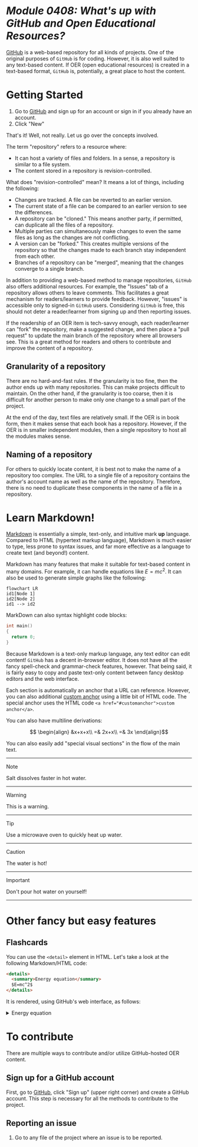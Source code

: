 # _Module 0408: What's up with GitHub and Open Educational Resources?_

[GitHub](https://github.com) is a web-based repository for all kinds of projects. One of the original purposes of `GitHub` is for coding. However, it is also well suited to any text-based content. If OER (open educational resources) is created in a text-based format, `GitHub` is, potentially, a great place to host the content.

# Getting Started

1.  Go to [GitHub](https://github.com) and sign up for an account or sign in if you already have an account.
2.  Click "New"

That's it! Well, not really. Let us go over the concepts involved.

The term "repository" refers to a resource where:

* It can host a variety of files and folders. In a sense, a repository is similar to a file system.
* The content stored in a repository is revision-controlled.

What does "revision-controlled" mean? It means a lot of things, including the following:

* Changes are tracked. A file can be reverted to an earlier version.
* The current state of a file can be compared to an earlier version to see the differences.
* A repository can be "cloned." This means another party, if permitted, can duplicate all the files of a repository.
* Multiple parties can simultaneously make changes to even the same files as long as the changes are not conflicting.
* A version can be "forked." This creates multiple versions of the repository so that the changes made to each branch stay independent from each other.
* Branches of a repository can be "merged", meaning that the changes converge to a single branch.

In addition to providing a web-based method to manage repositories, `GitHub` also offers additional resources. For example, the "Issues" tab of a repository allows others to leave comments. This facilitates a great mechanism for readers/learners to provide feedback. However, "issues" is accessible only to signed-in `GitHub` users. Considering `GitHub` is free, this should not deter a reader/learner from signing up and then reporting issues.

If the readership of an OER item is tech-savvy enough, each reader/learner can "fork" the repository, make a suggested change, and then place a "pull request" to update the main branch of the repository where all browsers see. This is a great method for readers and others to contribute and improve the content of a repository.

## Granularity of a repository

There are no hard-and-fast rules. If the granularity is too fine, then the author ends up with many repositories. This can make projects difficult to maintain. On the other hand, if the granularity is too coarse, then it is difficult for another person to make only one change to a small part of the project. 

At the end of the day, text files are relatively small. If the OER is in book form, then it makes sense that each book has a repository. However, if the OER is in smaller independent modules, then a single repository to host all the modules makes sense.

## Naming of a repository

For others to quickly locate content, it is best not to make the name of a repository too complex. The URL to a single file of a repository contains the author's account name as well as the name of the repository. Therefore, there is no need to duplicate these components in the name of a file in a repository.

# Learn Markdown!

[Markdown](https://www.markdownguide.org) is essentially a simple, text-only, and intuitive mark **up** language. Compared to HTML (hypertext markup language), Markdown is much easier to type, less prone to syntax issues, and far more effective as a language to create text (and beyond!) content.

Markdown has many features that make it suitable for text-based content in many domains. For example, it can handle equations like $E=mc^2$. It can also be used to generate simple graphs like the following:

```mermaid
flowchart LR
id1[Node 1]
id2[Node 2]
id1 --> id2
```

MarkDown can also syntax highlight code blocks:

```c
int main()
{
  return 0;
}
```

Because Markdown is a text-only markup language, any text editor can edit content! `GitHub` has a decent in-browser editor. It does not have all the fancy spell-check and grammar-check features, however. That being said, it is fairly easy to copy and paste text-only content between fancy desktop editors and the web interface.

Each section is automatically an anchor that a URL can reference. However, you can also additional <a href="#customsanchor">custom anchor</a> using a little bit of HTML code. The special anchor uses the HTML code `<a href="#customanchor">custom anchor</a>`.

You can also have multiline derivations:

$$
\begin{align}
&x+x+x\\ 
=& 2x+x\\ 
=& 3x
\end{align}$$

You can also easily add "special visual sections" in the flow of the main text.

---

> [!NOTE]
> Salt dissolves faster in hot water.

---

> [!WARNING]
> This is a warning.

---

> [!TIP]
> Use a microwave oven to quickly heat up water.

---

> [!CAUTION]
> The water is hot!

---

> [!IMPORTANT]
> Don't pour hot water on yourself!

---

# Other fancy but easy features

## Flashcards

You can use the `<detail>` element in HTML. Let's take a look at the following Markdown/HTML code:

```html
<details>
  <summary>Energy equation</summary>
  $E=mc^2$
</details>
```

It is rendered, using GitHub's web interface, as follows:

<details>
  <summary>Energy equation</summary>
  $E=mc^2$
</details>

# To contribute

There are multiple ways to contribute and/or utilize GitHub-hosted OER content.

## Sign up for a GitHub account

First, go to [GitHub](https://github.com), click "Sign up" (upper right corner) and create a GitHub account. This step is necessary for all the methods to contribute to the project. 

## Reporting an issue

1.  Go to any file of the project where an issue is to be reported.
